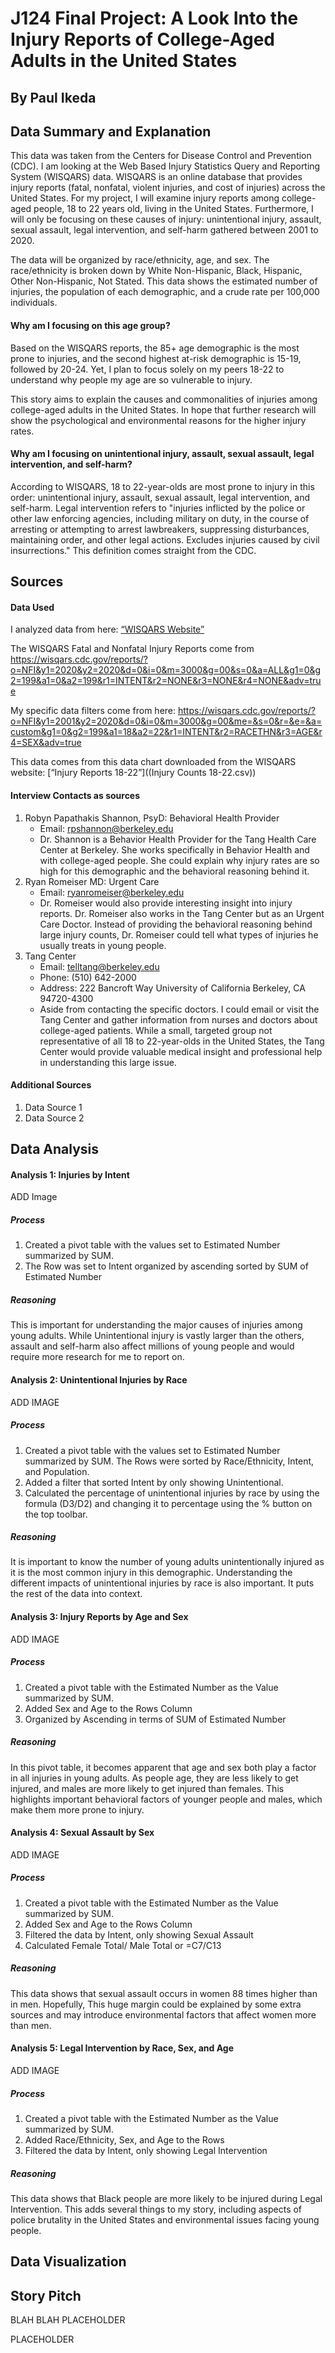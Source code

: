 # J124 Final Project: A Look Into the Injury Reports of College-Aged Adults in the United States
## By Paul Ikeda


## Data Summary and Explanation

This data was taken from the Centers for Disease Control and Prevention (CDC). I am looking at the Web Based Injury Statistics Query and Reporting System (WISQARS) data. WISQARS is an online database that provides injury reports (fatal, nonfatal, violent injuries, and cost of injuries) across the United States. For my project, I will examine injury reports among college-aged people, 18 to 22 years old, living in the United States. Furthermore, I will only be focusing on these causes of injury: unintentional injury, assault, sexual assault, legal intervention, and self-harm gathered between 2001 to 2020.

The data will be organized by race/ethnicity, age, and sex. The race/ethnicity is broken down by White Non-Hispanic, Black, Hispanic, Other Non-Hispanic, Not Stated. This data shows the estimated number of injuries, the population of each demographic, and a crude rate per 100,000 individuals.

#### Why am I focusing on this age group?

Based on the WISQARS reports, the 85+ age demographic is the most prone to injuries, and the second highest at-risk demographic is 15-19, followed by 20-24. Yet, I plan to focus solely on my peers 18-22 to understand why people my age are so vulnerable to injury.

This story aims to explain the causes and commonalities of injuries among college-aged adults in the United States. In hope that further research will show the psychological and environmental reasons for the higher injury rates.

#### Why am I focusing on unintentional injury, assault, sexual assault, legal intervention, and self-harm?

According to WISQARS, 18 to 22-year-olds are most prone to injury in this order: unintentional injury, assault, sexual assault, legal intervention, and self-harm. Legal intervention refers to "injuries inflicted by the police or other law enforcing agencies, including military on duty, in the course of arresting or attempting to arrest lawbreakers, suppressing disturbances, maintaining order, and other legal actions. Excludes injuries caused by civil insurrections." This definition comes straight from the CDC.


## Sources


#### Data Used
I analyzed data from here: [“WISQARS Website”]((https://www.cdc.gov/injury/wisqars/index.html))

The WISQARS Fatal and Nonfatal Injury Reports come from https://wisqars.cdc.gov/reports/?o=NFI&y1=2020&y2=2020&d=0&i=0&m=3000&g=00&s=0&a=ALL&g1=0&g2=199&a1=0&a2=199&r1=INTENT&r2=NONE&r3=NONE&r4=NONE&adv=true

My specific data filters come from here:  https://wisqars.cdc.gov/reports/?o=NFI&y1=2001&y2=2020&d=0&i=0&m=3000&g=00&me=&s=0&r=&e=&a=custom&g1=0&g2=199&a1=18&a2=22&r1=INTENT&r2=RACETHN&r3=AGE&r4=SEX&adv=true

This data comes from this data chart downloaded from the WISQARS website: [“Injury Reports 18-22”]((Injury Counts 18-22.csv))

#### Interview Contacts as sources
1) Robyn Papathakis Shannon, PsyD: Behavioral Health Provider
    * Email: rpshannon@berkeley.edu
    * Dr. Shannon is a Behavior Health Provider for the Tang Health Care Center at Berkeley. She works specifically in Behavior Health and with college-aged people. She could explain why injury rates are so high for this demographic and the behavioral reasoning behind it.
2) Ryan Romeiser MD: Urgent Care
    * Email: ryanromeiser@berkeley.edu
    * Dr. Romeiser would also provide interesting insight into injury reports. Dr. Romeiser also works in the Tang Center but as an Urgent Care Doctor. Instead of providing the behavioral reasoning behind large injury counts, Dr. Romeiser could tell what types of injuries he usually treats in young people.
3) Tang Center
    * Email: telltang@berkeley.edu
    * Phone: (510) 642-2000
    * Address: 222 Bancroft Way University of California Berkeley, CA 94720-4300
    * Aside from contacting the specific doctors. I could email or visit the Tang Center and gather information from nurses and doctors about college-aged patients. While a small, targeted group not representative of all 18 to 22-year-olds in the United States, the Tang Center would provide valuable medical insight and professional help in understanding this large issue.

#### Additional Sources
1) Data Source 1
2) Data Source 2

## Data Analysis

#### Analysis 1: Injuries by Intent

ADD Image

##### Process
1) Created a pivot table with the values set to Estimated Number summarized by SUM.
2) The Row was set to Intent organized by ascending sorted by SUM of Estimated Number

##### Reasoning
This is important for understanding the major causes of injuries among young adults. While Unintentional injury is vastly larger than the others, assault and self-harm also affect millions of young people and would require more research for me to report on.

#### Analysis 2: Unintentional Injuries by Race

ADD IMAGE

##### Process
1) Created a pivot table with the values set to Estimated Number summarized by SUM. The Rows were sorted by Race/Ethnicity, Intent, and Population.
2) Added a filter that sorted Intent by only showing Unintentional.
3) Calculated the percentage of unintentional injuries by race by using the formula (D3/D2) and changing it to percentage using the % button on the top toolbar.

##### Reasoning
It is important to know the number of young adults unintentionally injured as it is the most common injury in this demographic. Understanding the different impacts of unintentional injuries by race is also important. It puts the rest of the data into context.


#### Analysis 3: Injury Reports by Age and Sex

ADD IMAGE

##### Process
1) Created a pivot table with the Estimated Number as the Value summarized by SUM. 
2) Added Sex and Age to the Rows Column
3) Organized by Ascending in terms of SUM of Estimated Number 

##### Reasoning
In this pivot table, it becomes apparent that age and sex both play a factor in all injuries in young adults. As people age, they are less likely to get injured, and males are more likely to get injured than females. This highlights important behavioral factors of younger people and males, which make them more prone to injury.

#### Analysis 4: Sexual Assault by Sex

ADD IMAGE

##### Process
1) Created a pivot table with the Estimated Number as the Value summarized by SUM. 
2) Added Sex and Age to the Rows Column
3) Filtered the data by Intent, only showing Sexual Assault
4) Calculated Female Total/ Male Total or =C7/C13

##### Reasoning
This data shows that sexual assault occurs in women 88 times higher than in men. Hopefully, This huge margin could be explained by some extra sources and may introduce environmental factors that affect women more than men. 

#### Analysis 5: Legal Intervention by Race, Sex, and Age

ADD IMAGE

##### Process
1) Created a pivot table with the Estimated Number as the Value summarized by SUM. 
2) Added Race/Ethnicity, Sex, and Age to the Rows
3) Filtered the data by Intent, only showing Legal Intervention

##### Reasoning
This data shows that Black people are more likely to be injured during Legal Intervention. This adds several things to my story, including aspects of police brutality in the United States and environmental issues facing young people.

## Data Visualization


## Story Pitch

BLAH BLAH PLACEHOLDER

PLACEHOLDER
